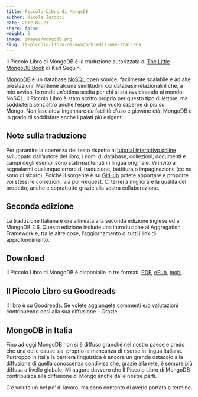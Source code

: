 ```yaml
---
title: Piccolo Libro di MongoDB
author: Nicola Iarocci
date: 2012-02-21
share: false
weight: 6
image: images/mongodb.png
slug: il-piccolo-libro-di-mongodb-edizione-italiana
---
```

Il Piccolo Libro di MongoDB è la traduzione autorizzata di [The Little MongoDB Book][1] di Karl Seguin.

[MongoDB][2] è un database [NoSQL][3] open source, facilmente scalabile e ad alte prestazioni. Mantiene alcune similitudini coi database relazionali il che, a mio avviso, lo rende un&#8217;ottima scelta per chi si sta avvicinando al mondo NoSQL. Il Piccolo Libro è stato scritto proprio per questo tipo di lettore, ma soddisferà senz&#8217;altro anche l&#8217;esperto che vuole saperne di più su Mongo. Non lasciatevi ingannare da facilità d&#8217;uso e giovane età: MongoDB è in grado di soddisfare anche i palati più esigenti.

## Note sulla traduzione

Per garantire la coerenza del testo rispetto al [tutorial interattivo online][4] sviluppato dall&#8217;autore del libro, i nomi di database, collezioni, documenti e campi degli esempi sono stati mantenuti in lingua originale. Vi invito a segnalarmi qualunque errore di traduzione, battitura o impaginazione (ce ne sono di sicuro). Poiché il sorgente è su [GitHub][5] potete apportare e proporre voi stessi le correzioni, via pull-request. Ci terrei a migliorare la qualità del prodotto, anche e soprattutto grazie alla vostra collaborazione.

## Seconda edizione

La traduzione Italiana è ora allineata alla seconda edizione inglese ed a MongoDB 2.6. Questa edizione include una introduzione al Aggregation Framework e, tra le altre cose, l&#8217;aggiornamento di tutti i link di approfondimento.

## Download

Il Piccolo Libro di MongoDB è disponibile in tre formati: [PDF][6], [ePub][7], [mobi][8].

## Il Piccolo Libro su Goodreads

Il libro è su [Goodreads][9]. Se volete aggiungete commenti e/o valutazioni contribuendo così alla sua diffusione &#8211; Grazie.

## MongoDB in Italia

Fino ad oggi MongoDB non si è diffuso granché nel nostro paese e credo che una delle cause sia  proprio la mancanza di risorse in lingua italiana. Purtroppo in Italia la barriera linguistica è ancora un grande ostacolo alla diffusione di quella conoscenza condivisa che, grazie alla rete, è sempre più diffusa a livello globale. Mi auguro davvero che Il Piccolo Libro di MongoDB contribuisca alla diffusione di Mongo anche dalle nostre parti.

C&#8217;è voluto un bel po&#8217; di lavoro, ma sono contento di averlo portato a termine.

 [1]: http://openmymind.net/mongodb.pdf
 [2]: http://mongodb.org
 [3]: http://en.wikipedia.org/wiki/NoSQL
 [4]: http://mongly.openmymind.net/tutorial/index
 [5]: https://github.com/nicolaiarocci/the-little-mongodb-book
 [6]: http://nicolaiarocci.com/mongodb/il-piccolo-libro-di-mongodb.pdf
 [7]: http://nicolaiarocci.com/mongodb/il-piccolo-libro-di-mongodb.epub
 [8]: href="http://nicolaiarocci.com/mongodb/il-piccolo-libro-di-mongodb.mobi
 [9]: http://www.goodreads.com/book/show/13595796-il-piccolo-libro-di-mongodb
